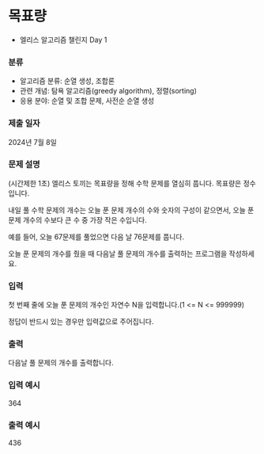 # 목표량

- 엘리스 알고리즘 챌린지 Day 1

### 분류

- 알고리즘 분류: 순열 생성, 조합론
- 관련 개념: 탐욕 알고리즘(greedy algorithm), 정렬(sorting)
- 응용 분야: 순열 및 조합 문제, 사전순 순열 생성

### 제출 일자

2024년 7월 8일

### 문제 설명

<p> (시간제한 1초) 엘리스 토끼는 목표량을 정해 수학 문제를 열심히 풉니다. 목표량은 정수입니다.

내일 풀 수학 문제의 개수는 오늘 푼 문제 개수의 수와 숫자의 구성이 같으면서, 오늘 푼 문제 개수의 수보다 큰 수 중 가장 작은 수입니다.

예를 들어, 오늘 67문제를 풀었으면 다음 날 76문제를 풉니다.

오늘 푼 문제의 개수를 줬을 때 다음날 풀 문제의 개수를 출력하는 프로그램을 작성하세요.</p>

### 입력 

 <p>첫 번째 줄에 오늘 푼 문제의 개수인 자연수 N을 입력합니다.(1 <= N <= 999999)</p>
 <p>정답이 반드시 있는 경우만 입력값으로 주어집니다.</p>

### 출력 

 <p>다음날 풀 문제의 개수를 출력합니다.</p>

### 입력 예시
364

### 출력 예시
436